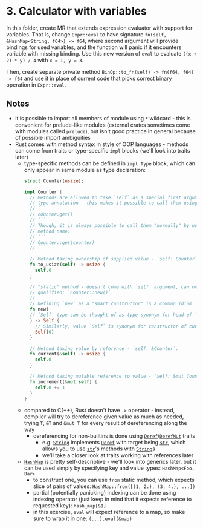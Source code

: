 # 3. Calculator with variables

In this folder, create MR that extends expression evaluator with support for variables.
That is, change `Expr::eval` to have signature `fn(self, &HashMap<String, f64>) -> f64`,
where second argument will provide bindings for used variables, and the function will
panic if it encounters variable with missing binding. Use this new version of `eval` to
evaluate `((x + 2) * y) / 4` with `x = 1, y = 3`.

Then, create separate private method `BinOp::to_fn(self) -> fn(f64, f64) -> f64` and
use it in place of current code that picks correct binary operation in `Expr::eval`.

## Notes

- it is possible to import all members of module using `*` wildcard - this is convenient
  for prelude-like modules (external crates sometimes come with modules called 
  `prelude`), but isn't good practice in general because of possible import ambiguities
- Rust comes with method syntax in style of OOP languages - methods can come from traits
  or type-specific `impl` blocks (we'll look into traits later)
  - type-specific methods can be defined in `impl Type` block, which can only appear in
    same module as type declaration:
    ```rust
    struct Counter(usize);

    impl Counter {
      // Methods are allowed to take `self` as a special first argument without
      // type annotation - this makes it possible to call them using method syntax:
      // ```
      // counter.get()
      // ```
      // Though, it is always possible to call them "normally" by using qualified
      // method name:
      // ```
      // Counter::get(counter)
      // ```

      // Method taking ownership of supplied value - `self: Counter`
      fn to_usize(self) -> usize {
        self.0
      }

      // "static" method - doesn't come with `self` argument, can only be called
      // qualified: `Counter::new()`.
      //
      // Defining `new` as a "smart constructor" is a common idiom.
      fn new(
      // `Self` type can be thought of as type synonym for head of `impl` block.
      ) -> Self {
        // Similarly, value `Self` is synonym for constructor of current `struct`.
        Self(0)
      }

      // Method taking value by reference - `self: &Counter`.
      fn current(&self) -> usize {
        self.0
      }

      // Method taking mutable reference to value - `self: &mut Counter`.
      fn increment(&mut self) {
        self.0 += 1
      }
    }
    ```
  - compared to C(++), Rust doesn't have `->` operator - instead, compiler will
    try to dereference given value as much as needed, trying `T`, `&T` and `&mut T` for
    every result of dereferencing along the way
    - dereferencing for non-builtins is done using [`Deref`]/[`DerefMut`] traits
      - e.g. [`String`] implements [`Deref`] with target being [`str`], which allows you
        to use [`str`]'s methods with [`String`]s
      - we'll take a closer look at traits working with references later 
  - [`HashMap`] is pretty self-descriptive - we'll look into generics later, but it can
    be used simply by specifying key and value types: `HashMap<Foo, Bar>`
    - to construct one, you can use `from` static method, which expects slice of pairs of
      values: `HashMap::from([(1, 2.), (3, 4.), ...])`
    - partial (potentially panicking) indexing can be done using indexing operator (just
      keep in mind that it expects reference to requested key): `hash_map[&1]`
    - in this exercise, `eval` will expect reference to a map, so make sure to wrap it
      in one: `(...).eval(&map)`

[`Deref`]: https://doc.rust-lang.org/std/ops/trait.Deref.html
[`DerefMut`]: https://doc.rust-lang.org/std/ops/trait.DerefMut.html
[`String`]: https://doc.rust-lang.org/std/string/struct.String.html
[`str`]: https://doc.rust-lang.org/std/primitive.str.html
[`HashMap`]: https://doc.rust-lang.org/std/collections/struct.HashMap.html